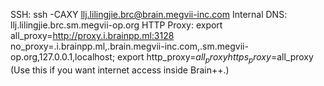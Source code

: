 SSH: ssh -CAXY llj.lilingjie.brc@brain.megvii-inc.com
Internal DNS: llj.lilingjie.brc.sm.megvii-op.org
HTTP Proxy: export all_proxy=http://proxy.i.brainpp.ml:3128 no_proxy=.i.brainpp.ml,.brain.megvii-inc.com,.sm.megvii-op.org,127.0.0.1,localhost; export http_proxy=$all_proxy https_proxy=$all_proxy (Use this if you want internet access inside Brain++.)